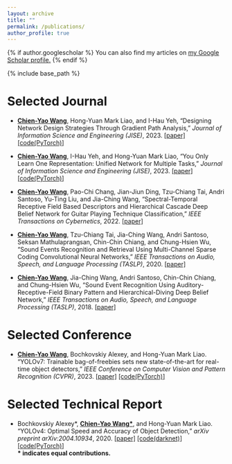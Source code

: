 ```yaml
---
layout: archive
title: ""
permalink: /publications/
author_profile: true
---
```


{% if author.googlescholar %}
  You can also find my articles on <u><a href="{{author.googlescholar}}">my Google Scholar profile</a>.</u>
{% endif %}

{% include base_path %}

Selected Journal
======
* <strong><U>Chien-Yao Wang</U></strong>, Hong-Yuan Mark Liao, and I-Hau Yeh, “Designing Network Design Strategies Through Gradient Path Analysis,” <I>Journal of Information Science and Engineering (JISE)</I>, 2023.
  <span style="color:#4285F4">[[paper]](https://jise.iis.sinica.edu.tw/JISESearch/pages/View/PaperView.jsf?keyId=190_2662)</span>
  <span style="color:#4285F4">[[code(PyTorch)]](https://github.com/WongKinYiu/yolov7)</span>
  
* <strong><U>Chien-Yao Wang</U></strong>, I-Hau Yeh, and Hong-Yuan Mark Liao, “You Only Learn One Representation: Unified Network for Multiple Tasks,” <I>Journal of Information Science and Engineering (JISE)</I>, 2023. 
  <span style="color:#4285F4">[[paper]](https://jise.iis.sinica.edu.tw/JISESearch/pages/View/PaperView.jsf?keyId=190_2654)</span>
  <span style="color:#4285F4">[[code(PyTorch)]](https://github.com/WongKinYiu/yolor)</span>

* <strong><U>Chien-Yao Wang</U></strong>, Pao-Chi Chang, Jian-Jiun Ding, Tzu-Chiang Tai, Andri Santoso, Yu-Ting Liu, and Jia-Ching Wang, “Spectral-Temporal Receptive Field Based Descriptors and Hierarchical Cascade Deep Belief Network for Guitar Playing Technique Classification,” <I>IEEE Transactions on Cybernetics</I>, 2022.
  <span style="color:#4285F4">[[paper]](https://ieeexplore.ieee.org/document/9198935)</span>

* <strong><U>Chien-Yao Wang</U></strong>, Tzu-Chiang Tai, Jia-Ching Wang, Andri Santoso, Seksan Mathulaprangsan, Chin-Chin Chiang, and Chung-Hsien Wu, “Sound Events Recognition and Retrieval Using Multi-Channel Sparse Coding Convolutional Neural Networks,” <I>IEEE Transactions on Audio, Speech, and Language Processing (TASLP)</I>, 2020.
  <span style="color:#4285F4">[[paper]](https://ieeexplore.ieee.org/document/8952659)</span>

* <strong><U>Chien-Yao Wang</U></strong>, Jia-Ching Wang, Andri Santoso, Chin-Chin Chiang, and Chung-Hsien Wu, “Sound Event Recognition Using Auditory-Receptive-Field Binary Pattern and Hierarchical-Diving Deep Belief Network,” <I>IEEE Transactions on Audio, Speech, and Language Processing (TASLP)</I>, 2018.
  <span style="color:#4285F4">[[paper]](https://ieeexplore.ieee.org/document/8007276)</span>

Selected Conference
======
* <strong><U>Chien-Yao Wang</U></strong>, Bochkovskiy Alexey, and Hong-Yuan Mark Liao. “YOLOv7: Trainable bag-of-freebies sets new state-of-the-art for real-time object detectors,” <I>IEEE Conference on Computer Vision and Pattern Recognition (CVPR)</I>, 2023.
  <span style="color:#4285F4">[[paper]](https://openaccess.thecvf.com/content/CVPR2023/html/Wang_YOLOv7_Trainable_Bag-of-Freebies_Sets_New_State-of-the-Art_for_Real-Time_Object_Detectors_CVPR_2023_paper.html)</span> 
  <span style="color:#4285F4">[[code(PyTorch)]](https://github.com/WongKinYiu/yolov7)</span>

Selected Technical Report
======
* Bochkovskiy Alexey\*, <strong><U>Chien-Yao Wang*</U></strong>, and Hong-Yuan Mark Liao. “YOLOv4: Optimal Speed and Accuracy of Object Detection,” <I>arXiv preprint arXiv:2004.10934</I>, 2020.
  <span style="color:#4285F4">[[paper]](https://arxiv.org/abs/2004.10934)</span>
  <span style="color:#4285F4">[[code(darknet)]](https://github.com/AlexeyAB/darknet)</span>
  <span style="color:#4285F4">[[code(PyTorch)]](https://github.com/WongKinYiu/PyTorch_YOLOv4)</span>
  <br> <strong>\* indicates equal contributions.</strong>
